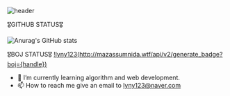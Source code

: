 ![header](https://capsule-render.vercel.app/api?type=wave&color=auto&height=300&section=header&text=sohyundoh%20&fontSize=90)

🎖️GITHUB STATUS🎖️

![Anurag's GitHub stats](https://github-readme-stats.vercel.app/api?username=sohyundoh&show_icons=true&theme=radical)

🎖️BOJ STATUS🎖️
[!lyny123(http://mazassumnida.wtf/api/v2/generate_badge?boj={handle})](https://solved.ac/{handle})

- 🌱 I’m currently learning algorithm and web development. 
- 📫 How to reach me give an email to lyny123@naver.com

<!---
sohyundoh/sohyundoh is a ✨ special ✨ repository because its `README.md` (this file) appears on your GitHub profile.
You can click the Preview link to take a look at your changes.
--->
